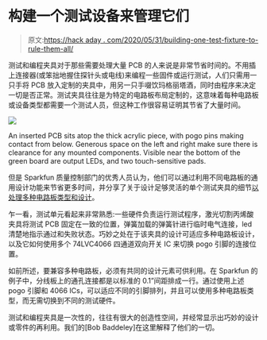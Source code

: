 # 构建一个测试设备来管理它们

> 原文:[https://hack aday . com/2020/05/31/building-one-test-fixture-to-rule-them-all/](https://hackaday.com/2020/05/31/building-one-test-fixture-to-rule-them-all/)

测试和编程夹具对于那些需要处理大量 PCB 的人来说是非常节省时间的。不用插上连接器(或笨拙地握住探针头或电线)来编程一些固件或运行测试，人们只需用一只手将 PCB 放入定制的夹具中，用另一只手啜饮玛格丽塔酒，同时由程序来决定一切是否正常。测试夹具往往是为特定的电路板布局定制的，这意味着每种电路板或设备类型都需要一个测试人员，但这种工作很容易证明其节省了大量时间。

[![](../Images/8f353581fd3c9ef097ef62955b16bbb8.png)](https://hackaday.com/wp-content/uploads/2020/05/Enginursday_Images-01.jpg)

An inserted PCB sits atop the thick acrylic piece, with pogo pins making contact from below. Generous space on the left and right make sure there is clearance for any mounted components. Visible near the bottom of the green board are output LEDs, and two touch-sensitive pads.

但是 Sparkfun 质量控制部门的优秀人员认为，他们可以通过利用不同电路板的通用设计功能来节省更多时间，并分享了关于设计足够灵活的单个测试夹具的细节[以处理多种电路板类型和设计](https://www.sparkfun.com/news/3301)。

乍一看，测试单元看起来非常熟悉:一些硬件负责运行测试程序，激光切割丙烯酸夹具将测试 PCB 固定在一致的位置，弹簧加载的弹簧针进行临时电气连接，led 清楚地指示通过和失败状态。巧妙之处在于该夹具的设计可适应多种电路板设计，以及它如何使用多个 74LVC4066 四通道双向开关 IC 来切换 pogo 引脚的连接位置。

如前所述，要兼容多种电路板，必须有共同的设计元素可供利用。在 Sparkfun 的例子中，分线板上的通孔连接都是以标准的 0.1”间距排成一行。通过使用上述 pogo 引脚和 4066 ICs，可以适应不同的引脚排列，并且可以使用多种电路板类型，而无需切换到不同的测试硬件。

测试和编程夹具是一次性的，往往有很大的创造性空间，并经常显示出巧妙的设计或零件的再利用。我们的[Bob Baddeley]在这里解释了他们的一切。